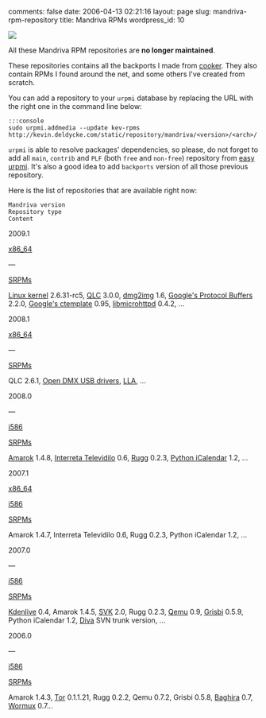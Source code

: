 comments: false
date: 2006-04-13 02:21:16
layout: page
slug: mandriva-rpm-repository
title: Mandriva RPMs
wordpress_id: 10

![](http://kevin.deldycke.com/wp-content/uploads/2007/04/mandriva-2007-blue-logo.png)

All these Mandriva RPM repositories are **no longer maintained**.

These repositories contains all the backports I made from [cooker](http://wiki.mandriva.com/en/Development). They also contain RPMs I found around the net, and some others I've created from scratch.

You can add a repository to your `urpmi` database by replacing the URL with the right one in the command line below:

    :::console
    sudo urpmi.addmedia --update kev-rpms http://kevin.deldycke.com/static/repository/mandriva/<version>/<arch>/

`urpmi` is able to resolve packages' dependencies, so  please, do not forget to add all `main`, `contrib` and `PLF` (both `free` and `non-free`) repository from [easy urpmi](http://easyurpmi.zarb.org). It's also a good idea to add `backports` version of all those previous repository.

Here is the list of repositories that are available right now:

    Mandriva version
    Repository type
    Content

2009.1

[x86_64](http://kevin.deldycke.com/static/repository/mandriva/2009.1/x86_64)

—

[SRPMs](http://kevin.deldycke.com/static/repository/mandriva/2009.1/SRPMS)

[Linux kernel](http://www.kernel.org) 2.6.31-rc5, [QLC](http://sourceforge.net/projects/qlc) 3.0.0, [dmg2img](http://vu1tur.eu.org/tools/) 1.6, [Google's Protocol Buffers](http://code.google.com/p/protobuf/) 2.2.0, [Google's ctemplate](http://code.google.com/p/google-ctemplate/) 0.95, [libmicrohttpd](http://www.gnu.org/software/libmicrohttpd/) 0.4.2, ...

2008.1

[x86_64](http://kevin.deldycke.com/static/repository/mandriva/2008.1/x86_64)

—

[SRPMs](http://kevin.deldycke.com/static/repository/mandriva/2008.1/SRPMS)

QLC 2.6.1, [Open DMX USB drivers](http://www.erwinrol.com/index.php?opensource/dmxusb.php), [LLA](http://code.google.com/p/linux-lighting/), ...

2008.0

—

[i586](http://kevin.deldycke.com/static/repository/mandriva/2008.0/i586)

[SRPMs](http://kevin.deldycke.com/static/repository/mandriva/2008.0/SRPMS)

[Amarok](http://amarok.kde.org) 1.4.8, [Interreta Televidilo](http://home.gna.org/televidilo/) 0.6, [Rugg](http://rugg.sourceforge.net) 0.2.3, [Python iCalendar](http://pypi.python.org/pypi/icalendar) 1.2, ...

2007.1

[x86_64](http://kevin.deldycke.com/static/repository/mandriva/2007.1/x86_64)

[i586](http://kevin.deldycke.com/static/repository/mandriva/2007.1/i586)

[SRPMs](http://kevin.deldycke.com/static/repository/mandriva/2007.1/SRPMS)

Amarok 1.4.7, Interreta Televidilo 0.6, Rugg 0.2.3, Python iCalendar 1.2, ...

2007.0

—

[i586](http://kevin.deldycke.com/static/repository/mandriva/2007.0/i586)

[SRPMs](http://kevin.deldycke.com/static/repository/mandriva/2007.0/SRPMS)

[Kdenlive](http://www.kdenlive.org) 0.4, Amarok 1.4.5, [SVK](http://svk.bestpractical.com) 2.0, Rugg 0.2.3, [Qemu](http://wiki.qemu.org) 0.9, [Grisbi](http://www.grisbi.org) 0.5.9, Python iCalendar 1.2, [Diva](http://www.mdk.org.pl/2006/12/7/state-of-diva) SVN trunk version, ...

2006.0

—

[i586](http://kevin.deldycke.com/static/repository/mandriva/2006.0/i586)

[SRPMs](http://kevin.deldycke.com/static/repository/mandriva/2006.0/SRPMS)

Amarok 1.4.3, [Tor](http://www.torproject.org) 0.1.1.21, Rugg 0.2.2, Qemu 0.7.2, Grisbi 0.5.8, [Baghira](http://baghira.sourceforge.net) 0.7, [Wormux](http://www.wormux.org) 0.7...

